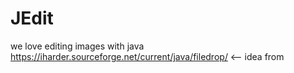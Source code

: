 # JEdit
we love editing images with java
https://iharder.sourceforge.net/current/java/filedrop/ <-- idea from
